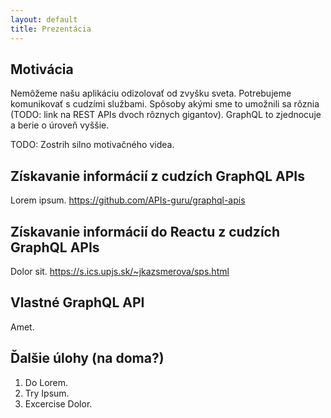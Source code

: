 ```yaml
---
layout: default
title: Prezentácia
---
```


## Motivácia

Nemôžeme našu aplikáciu odizolovať od zvyšku sveta. Potrebujeme komunikovať s cudzími službami. Spôsoby akými sme to umožnili sa rôznia (TODO: link na REST APIs dvoch rôznych gigantov). GraphQL to zjednocuje a berie o úroveň vyššie.

TODO: Zostrih silno motivačného videa.

## Získavanie informácií z cudzích GraphQL APIs

Lorem ipsum. https://github.com/APIs-guru/graphql-apis

## Získavanie informácií do Reactu z cudzích GraphQL APIs 

Dolor sit. https://s.ics.upjs.sk/~jkazsmerova/sps.html

## Vlastné GraphQL API

Amet. 

## Ďalšie úlohy (na doma?)

1. Do Lorem.
2. Try Ipsum.
3. Excercise Dolor.
